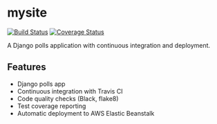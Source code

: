 # mysite

[![Build Status](https://travis-ci.com/Varreaux/mysite.svg?branch=main)](https://travis-ci.com/Varreaux/mysite)
[![Coverage Status](https://coveralls.io/repos/github/Varreaux/mysite/badge.svg?branch=main)](https://coveralls.io/github/Varreaux/mysite)

<!-- Badges will appear once the services are set up -->

A Django polls application with continuous integration and deployment.

## Features
- Django polls app
- Continuous integration with Travis CI
- Code quality checks (Black, flake8)
- Test coverage reporting
- Automatic deployment to AWS Elastic Beanstalk

